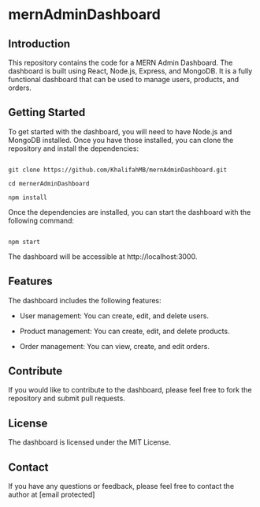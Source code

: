 # mernAdminDashboard


## Introduction

This repository contains the code for a MERN Admin Dashboard. The dashboard is built using React, Node.js, Express, and MongoDB. It is a fully functional dashboard that can be used to manage users, products, and orders.

## Getting Started

To get started with the dashboard, you will need to have Node.js and MongoDB installed. Once you have those installed, you can clone the repository and install the dependencies:

```

git clone https://github.com/KhalifahMB/mernAdminDashboard.git

cd mernerAdminDashboard

npm install

```

Once the dependencies are installed, you can start the dashboard with the following command:

```

npm start

```

The dashboard will be accessible at http://localhost:3000.

## Features

The dashboard includes the following features:

* User management: You can create, edit, and delete users.

* Product management: You can create, edit, and delete products.

* Order management: You can view, create, and edit orders.

## Contribute

If you would like to contribute to the dashboard, please feel free to fork the repository and submit pull requests.

## License

The dashboard is licensed under the MIT License.

## Contact

If you have any questions or feedback, please feel free to contact the author at [email protected]
